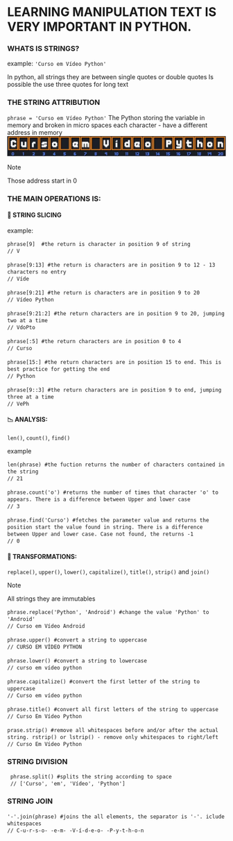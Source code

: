 
# **LEARNING MANIPULATION TEXT IS VERY IMPORTANT IN PYTHON.**

### WHATS IS STRINGS?
example: 
`'Curso em Vídeo Python'`
    
In python, all strings they are between single quotes or double quotes
Is possible the use three quotes for long text

### THE STRING ATTRIBUTION
`phrase = 'Curso em Vídeo Python'`
The Python storing the variable in memory and broken in micro spaces each character - have a different address in memory
![alt text](9a-text-manipulation.png)

>[!NOTE]
> Those address start in 0



### THE MAIN OPERATIONS IS:
#### 🔪 STRING SLICING
example:

```
phrase[9]  #the return is character in position 9 of string
// V

phrase[9:13] #the return is characters are in position 9 to 12 - 13 characters no entry
// Víde

phrase[9:21] #the return is characters are in position 9 to 20
// Vídeo Python

phrase[9:21:2] #the return characters are in position 9 to 20, jumping two at a time
// VdoPto

phrase[:5] #the return characters are in position 0 to 4
// Curso

phrase[15:] #the return characters are in position 15 to end. This is best practice for getting the end
// Python

phrase[9::3] #the return characters are in position 9 to end, jumping three at a time
// VePh

```


#### 📉 ANALYSIS:
`len()`, `count()`, `find()`

example
```
len(phrase) #the fuction returns the number of characters contained in the string
// 21

phrase.count('o') #returns the number of times that character 'o' to appears. There is a difference between Upper and lower case
// 3

phrase.find('Curso') #fetches the parameter value and returns the position start the value found in string. There is a difference between Upper and lower case. Case not found, the returns -1
// 0

```

#### 🔄️ TRANSFORMATIONS:
`replace()`, `upper()`, `lower()`, `capitalize()`, `title()`, `strip()` and `join()`
>[!NOTE]
>All strings they are immutables

 ```
 phrase.replace('Python', 'Android') #change the value 'Python' to 'Android'
 // Curso em Vídeo Android

phrase.upper() #convert a string to uppercase
// CURSO EM VÍDEO PYTHON

phrase.lower() #convert a string to lowercase
// curso em vídeo python

phrase.capitalize() #convert the first letter of the string to uppercase
// Curso em vídeo python

phrase.title() #convert all first letters of the string to uppercase
// Curso Em Vídeo Python

prase.strip() #remove all whitespaces before and/or after the actual string. rstrip() or lstrip() - remove only whitespaces to right/left
// Curso Em Vídeo Python

 ```

 ### STRING DIVISION
```
 phrase.split() #splits the string according to space
 // ['Curso', 'em', 'Vídeo', 'Python']
```

### STRING JOIN
```
'-'.join(phrase) #joins the all elements, the separator is '-'. iclude whitespaces
// C-u-r-s-o- -e-m- -V-í-d-e-o- -P-y-t-h-o-n

```
